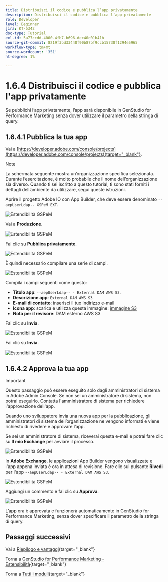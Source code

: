 ```yaml
---
title: Distribuisci il codice e pubblica l’app privatamente
description: Distribuisci il codice e pubblica l’app privatamente
role: Developer
level: Beginner
jira: KT-5342
doc-type: Tutorial
exl-id: 5a77ccdd-4000-4fb7-b696-dec40d01b41b
source-git-commit: 8219f3bd33448f90b87bf9ccb15738f1294e5965
workflow-type: tm+mt
source-wordcount: '351'
ht-degree: 1%

---
```


# 1.6.4 Distribuisci il codice e pubblica l&#39;app privatamente

Se pubblichi l’app privatamente, l’app sarà disponibile in GenStudio for Performance Marketing senza dover utilizzare il parametro della stringa di query.

## 1.6.4.1 Pubblica la tua app

Vai a [https://developer.adobe.com/console/projects](https://developer.adobe.com/console/projects){target="_blank"}.

>[!NOTE]
>
> La schermata seguente mostra un’organizzazione specifica selezionata. Durante l’esercitazione, è molto probabile che il nome dell’organizzazione sia diverso. Quando ti sei iscritto a questo tutorial, ti sono stati forniti i dettagli dell’ambiente da utilizzare, segui queste istruzioni.

Aprire il progetto Adobe IO con App Builder, che deve essere denominato `--aepUserLdap-- GSPeM EXT`.

![Estendibilità GSPeM](./images/gspemextpub1.png)

Vai a **Produzione**.

![Estendibilità GSPeM](./images/gspemextpub2.png)

Fai clic su **Pubblica privatamente**.

![Estendibilità GSPeM](./images/gspemextpub3.png)

È quindi necessario compilare una serie di campi.

![Estendibilità GSPeM](./images/gspemextpub4.png)

Compila i campi seguenti come questo:

- **Titolo app**: `--aepUserLdap-- - External DAM AWS S3`.
- **Descrizione app**: `External DAM AWS S3`
- **E-mail di contatto**: inserisci il tuo indirizzo e-mail
- **Icona app**: scarica e utilizza questa immagine: [immagine S3](./images/s3.jpeg)
- **Nota per il revisore**: DAM esterno AWS S3

Fai clic su **Invia**.

![Estendibilità GSPeM](./images/gspemextpub5.png)

Fai clic su **Invia**.

![Estendibilità GSPeM](./images/gspemextpub6.png)

## 1.6.4.2 Approva la tua app

>[!IMPORTANT]
>
>Questo passaggio può essere eseguito solo dagli amministratori di sistema in Adobe Admin Console. Se non sei un amministratore di sistema, non potrai eseguirlo. Contatta l&#39;amministratore di sistema per richiedere l&#39;approvazione dell&#39;app.

Quando uno sviluppatore invia una nuova app per la pubblicazione, gli amministratori di sistema dell’organizzazione ne vengono informati e viene richiesto di rivedere e approvare l’app.

Se sei un amministratore di sistema, riceverai questa e-mail e potrai fare clic su **Il mio Exchange** per avviare il processo.

![Estendibilità GSPeM](./images/gspemextpub7.png)

In **Adobe Exchange**, le applicazioni App Builder vengono visualizzate e l&#39;app appena inviata è ora in attesa di revisione. Fare clic sul pulsante **Rivedi** per l&#39;app `--aepUserLdap-- - External DAM AWS S3`.

![Estendibilità GSPeM](./images/gspemextpub8.png)

Aggiungi un commento e fai clic su **Approva**.

![Estendibilità GSPeM](./images/gspemextpub9.png)

L’app ora è approvata e funzionerà automaticamente in GenStudio for Performance Marketing, senza dover specificare il parametro della stringa di query.

## Passaggi successivi

Vai a [Riepilogo e vantaggi](./summary.md){target="_blank"}

Torna a [GenStudio for Performance Marketing - Estensibilità](./genstudioext.md){target="_blank"}

Torna a [Tutti i moduli](./../../../overview.md){target="_blank"}
